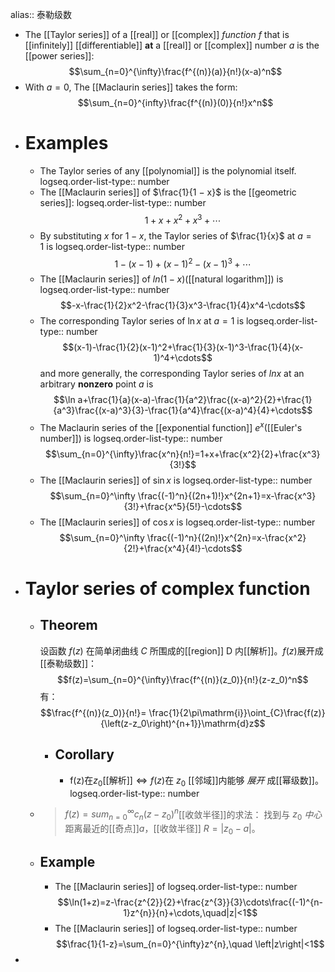 alias:: 泰勒级数

- The [[Taylor series]] of a [[real]] or [[complex]] *function* $f$ that is [[infinitely]] [[differentiable]] **at** a [[real]] or [[complex]] number $a$ is the [[power series]]:
  $$\sum_{n=0}^{\infty}\frac{f^{(n)}(a)}{n!}(x-a)^n$$
- With $a=0$, The [[Maclaurin series]] takes the form:
  $$\sum_{n=0}^{infty}\frac{f^{(n)}(0)}{n!}x^n$$
- # Examples
	- The Taylor series of any [[polynomial]] is the polynomial itself.
	  logseq.order-list-type:: number
	- The [[Maclaurin series]] of $\frac{1}{1 − x}$ is the [[geometric series]]:
	  logseq.order-list-type:: number
	  $$1+x+x^2+x^3+\cdots$$
	- By substituting $x$ for $1 − x$, the Taylor series of $\frac{1}{x}$ at $a = 1$ is
	  logseq.order-list-type:: number
	  $$1-(x-1)+(x-1)^2-(x-1)^3+\cdots$$
	- The [[Maclaurin series]] of $ln(1 − x)$([[natural logarithm]]) is
	  logseq.order-list-type:: number
	  $$-x-\frac{1}{2}x^2-\frac{1}{3}x^3-\frac{1}{4}x^4-\cdots$$
	- The corresponding Taylor series of $\ln x$ at $a=1$ is
	  logseq.order-list-type:: number
	  $$(x-1)-\frac{1}{2}(x-1)^2+\frac{1}{3}(x-1)^3-\frac{1}{4}(x-1)^4+\cdots$$
	  and more generally, the corresponding Taylor series of $ln x$ at an arbitrary **nonzero** point $a$ is
	  $$\ln a+\frac{1}{a}(x-a)-\frac{1}{a^2}\frac{(x-a)^2}{2}+\frac{1}{a^3}\frac{(x-a)^3}{3}-\frac{1}{a^4}\frac{(x-a)^4}{4}+\cdots$$
	- The Maclaurin series of the [[exponential function]] $e^x$([[Euler's number]]) is
	  logseq.order-list-type:: number
	  $$\sum_{n=0}^{\infty}\frac{x^n}{n!}=1+x+\frac{x^2}{2}+\frac{x^3}{3!}$$
	- The [[Maclaurin series]] of $\sin x$ is
	  logseq.order-list-type:: number
	  $$\sum_{n=0}^\infty \frac{(-1)^n}{(2n+1)!}x^{2n+1}=x-\frac{x^3}{3!}+\frac{x^5}{5!}-\cdots$$
	- The [[Maclaurin series]] of $\cos x$ is
	  logseq.order-list-type:: number
	  $$\sum_{n=0}^\infty \frac{(-1)^n}{(2n)!}x^{2n}=x-\frac{x^2}{2!}+\frac{x^4}{4!}-\cdots$$
- # Taylor series of complex function
	- ## Theorem
	  设函数 $f(z)$ 在简单闭曲线 $C$ 所围成的[[region]] $\text{D}$ 内[[解析]]。$f(z)$展开成[[泰勒级数]]：
	  $$f(z)=\sum_{n=0}^{\infty}\frac{f^{(n)}(z_0)}{n!}(z-z_0)^n$$
	  有：
	  $$\frac{f^{(n)}(z_0)}{n!}= \frac{1}{2\pi\mathrm{i}}\oint_{C}\frac{f(z)}{\left(z-z_0\right)^{n+1}}\mathrm{d}z$$
		- ## Corollary
			- f(z)在$z_0$[[解析]]$\Longleftrightarrow f(z)$在 $z_0$ [[邻域]]内能够 *展开* 成[[幂级数]]。
			  logseq.order-list-type:: number
	- > $f(z)=sum_{n=0}^{\infty}c_n(z-z_0)^n$[[收敛半径]]的求法：
	  找到与 $z_0$ *中心* 距离最近的[[奇点]]$a$，[[收敛半径]] $R=\left|z_0-a\right|$。
	- ## Example
		- The [[Maclaurin series]] of
		  logseq.order-list-type:: number
		  $$\ln(1+z)=z-\frac{z^{2}}{2}+\frac{z^{3}}{3}\cdots\frac{(-1)^{n-1}z^{n}}{n}+\cdots,\quad|z|<1$$
		- The [[Maclaurin series]] of
		  logseq.order-list-type:: number
		  $$\frac{1}{1-z}=\sum_{n=0}^{\infty}z^{n},\quad \left|z\right|<1$$
-